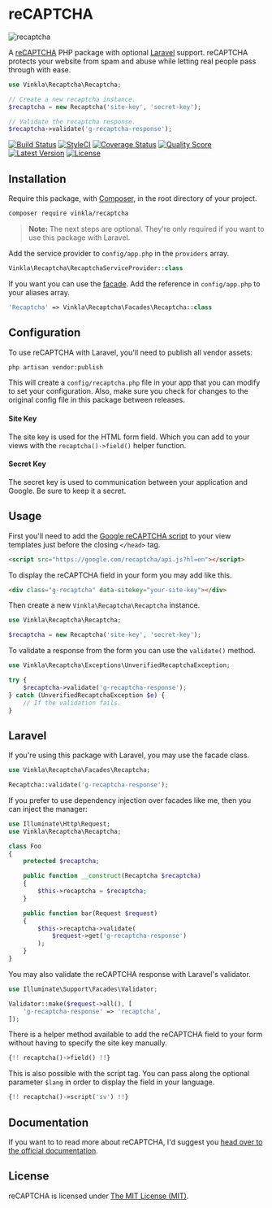 reCAPTCHA
=========

![recaptcha](https://cloud.githubusercontent.com/assets/499192/17246444/6c1d188a-558c-11e6-8017-009392496433.gif)

A [reCAPTCHA](https://developers.google.com/recaptcha/intro) PHP package with optional [Laravel](https://laravel.com/) support. reCAPTCHA protects your website from spam and abuse while letting real people pass through with ease.

```php
use Vinkla\Recaptcha\Recaptcha;

// Create a new recaptcha instance.
$recaptcha = new Recaptcha('site-key', 'secret-key');

// Validate the recaptcha response.
$recaptcha->validate('g-recaptcha-response');
```

[![Build Status](https://img.shields.io/travis/vinkla/php-recaptcha/master.svg?style=flat)](https://travis-ci.org/vinkla/php-recaptcha)
[![StyleCI](https://styleci.io/repos/64472238/shield?style=flat)](https://styleci.io/repos/64472238)
[![Coverage Status](https://img.shields.io/scrutinizer/coverage/g/vinkla/php-recaptcha.svg?style=flat)](https://scrutinizer-ci.com/g/vinkla/php-recaptcha/code-structure)
[![Quality Score](https://img.shields.io/scrutinizer/g/vinkla/php-recaptcha.svg?style=flat)](https://scrutinizer-ci.com/g/vinkla/php-recaptcha)
[![Latest Version](https://img.shields.io/github/release/vinkla/php-recaptcha.svg?style=flat)](https://github.com/vinkla/php-recaptcha/releases)
[![License](https://img.shields.io/packagist/l/vinkla/recaptcha.svg?style=flat)](https://packagist.org/packages/vinkla/recaptcha)

## Installation

Require this package, with [Composer](https://getcomposer.org/), in the root directory of your project.

```bash
composer require vinkla/recaptcha
```

> **Note:** The next steps are optional. They're only required if you want to use this package with Laravel.

Add the service provider to `config/app.php` in the `providers` array.

```php
Vinkla\Recaptcha\RecaptchaServiceProvider::class
```

If you want you can use the [facade](http://laravel.com/docs/facades). Add the reference in `config/app.php` to your aliases array.

```php
'Recaptcha' => Vinkla\Recaptcha\Facades\Recaptcha::class
```

## Configuration

To use reCAPTCHA with Laravel, you'll need to publish all vendor assets:

```bash
php artisan vendor:publish
```

This will create a `config/recaptcha.php` file in your app that you can modify to set your configuration. Also, make sure you check for changes to the original config file in this package between releases.

#### Site Key

The site key is used for the HTML form field. Which you can add to your views with the `recaptcha()->field()` helper function.

#### Secret Key

The secret key is used to communication between your application and Google. Be sure to keep it a secret.

## Usage

First you'll need to add the [Google reCAPTCHA script](https://developers.google.com/recaptcha/docs/display#auto_render) to your view templates just before the closing `</head>` tag.

```html
<script src="https://google.com/recaptcha/api.js?hl=en"></script>
```

To display the reCAPTCHA field in your form you may add like this.

```html
<div class="g-recaptcha" data-sitekey="your-site-key"></div>
```

Then create a new `Vinkla\Recaptcha\Recaptcha` instance.

```php
use Vinkla\Recaptcha\Recaptcha;

$recaptcha = new Recaptcha('site-key', 'secret-key');
```

To validate a response from the form you can use the `validate()` method.

```php
use Vinkla\Recaptcha\Exceptions\UnverifiedRecaptchaException;

try {
    $recaptcha->validate('g-recaptcha-response');
} catch (UnverifiedRecaptchaException $e) {
    // If the validation fails.
}
```

## Laravel

If you're using this package with Laravel, you may use the facade class.

```php
use Vinkla\Recaptcha\Facades\Recaptcha;

Recaptcha::validate('g-recaptcha-response');
```

If you prefer to use dependency injection over facades like me, then you can inject the manager:

```php
use Illuminate\Http\Request;
use Vinkla\Recaptcha\Recaptcha;

class Foo
{
    protected $recaptcha;

    public function __construct(Recaptcha $recaptcha)
    {
        $this->recaptcha = $recaptcha;
    }

    public function bar(Request $request)
    {
        $this->recaptcha->validate(
            $request->get('g-recaptcha-response')
        );
    }
}
```

You may also validate the reCAPTCHA response with Laravel's validator.

```php
use Illuminate\Support\Facades\Validator;

Validator::make($request->all(), [
    'g-recaptcha-response' => 'recaptcha',
]);
```

There is a helper method available to add the reCAPTCHA field to your form without having to specify the site key manually.

```php
{!! recaptcha()->field() !!}
```

This is also possible with the script tag. You can pass along the optional parameter `$lang` in order to display the field in your language.

```php
{!! recaptcha()->script('sv') !!}
```

## Documentation

If you want to to read more about reCAPTCHA, I'd suggest you [head over to the official documentation](https://developers.google.com/recaptcha/intro).

## License

reCAPTCHA is licensed under [The MIT License (MIT)](LICENSE).
